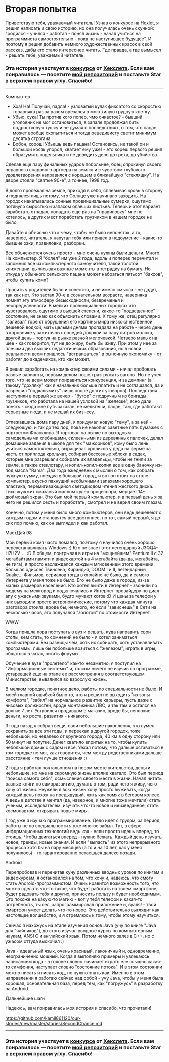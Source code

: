 # Вторая попытка

Приветствую тебя, уважаемый читатель!
Узнав о конкурсе на Hexlet, я решил написать и свою историю, но она получилась очень скучной: "родился - учился - работал - понял жизнь - начал учиться на программиста самостоятельно - пока не наступившее будущее".
И поэтому я решил добавить немного художественных красок в свой рассказ, дабы его стало интереснее читать. Где правда, а где вымысел - решать тебе, уважаемый читатель.

### Эта история участвует в [конкурсе](http://mystory.hexlet.io/) от [Хекслета](https://ru.hexlet.io/). Если вам понравилось — посетите [мой репозиторий](https://github.com/kamil861120/our-stories) и поставьте Star в верхнем правом углу. Спасибо!

---

Компьютер

- Хха! На! Получай, падла! - узловатый кулак фиксатого со скоростью товарняка раз за разом врезался в мою хилую грудную клетку.
- Убью, сука! Ты против кого попер, чмо очкастое? - бывший уголовник не мог остановиться, в запале продолжая бить подростковую тушку и не думая о последствиях, о том, что пацан может вообще скопытиться и тогда рецедивисту светит минимум десятка строгача.
- Бобон, хорош! Убьешь ведь пацана! Остановись, не такой он и большой косяк упорол, хватает ему уже! - это кореш первого решил образумить подельника и не доводить дело до греха, до убийства.

Сделав еще пару финальных ударов побольнее, боец опрокинул своего неравного спарринг-партнера на землю и с чувством глубокого удовлетворения направился с корешем в ближайшую "стекляшку". На дворе стояли "святые 90-е", а точнее, 1998 год.

Я долго пролежал на земле, приходя в себя, сплевывая кровь в сторону и поднялся лишь потому, что Солнце уже начинало заходить. На городок накатывались сонные провинциальные сумерки, ощутимо потянуло сыростью и запахом опавших листьев. Теперь и этот вариант заработать отпадал, попадать еще раз на "правиловку" мне не хотелось, а других мест поработать грузчиком в нашем городке не было.

Давайте я объясню что к чему, чтобы не было непоняток, а то, наверное, читатель, я напугал тебя или привел в недоумение - какие-то бывшие зэки, правиловки, разборки.

Все объясняется очень просто - мне очень нужны были деньги. Много. На компьютер. Я "болел" им уже 2 года, вдоль и поперек перечитал и запомнил все из компьютерного самоучителя, такой толстой книженции, выписывая важные моменты в тетрадку на бумагу. Но откуда у обычного сельского пацана может набраться пятьсот "баксов", чтобы купить комп?

Просить у родителей было и совестно, и не имело смысла - не дадут, так как нет. Кто застал 90-е в сознательном возрасте, наверняка помнят эту атмосферу безысходности, безвременья и неопределенности. В мелких провинциальных городках это чувствовалось ощутимо в высшей степени, какое-то "подвешенное" состояние, не знаю как объяснить словами. К тому же, отец регулярно "заливал" горе от обрушения его картины мира низкокачественной дешевой водкой, мать целыми днями пропадала на работе - через день в коровнике у зажиточных соседей дояркой за пару литров молока, другой день - торгуя на рынке разной мелочевкой. Четверо малых на шее - как говорится, тут не до жиру, быть бы живу. При этом у нее за плечами два высших педагогических образования, но в новой реальности всем пришлось "встраиваться" в рыночную экономику - от работяг до академиков, кто как может.

Я решил заработать на компьютер своими силами - начал пробовать разные варианты, первым делом пошел разгружать вагоны. Но не учел того, что не всем может понравиться конкуренция, и за демпинг (а такому "дохляку" как я начальник больше платить и не соглашался, да и разрешил "подкалымить" лишь после долгих уговоров). Последствия наступили в первый же вечер - "бугор" с подручным из бригады грузчиков, что работала на нашей узловой на "железке", ясно дали понять - сюда мне путь заказан, не мельтеши, пацан, там, где работают серьезные люди, и не мешай их бизнесу.

Отлежавшись дома пару дней, я придумал новую "тему", а за ней - следующую, и так до тех пор, пока не накопил заветные пять бумажек с портретом Франклина. Я торговал на рынке по выходным самодельными хлебницами, склеенными из деревянных палочек, делал домашние задания в школе для тех "мажориков", кому было лень учиться самостоятельно, выращивал кроликов у деда на ферме за часть от приплода крольчат, собирал бесхозные яблоки в садах, которые мне разрешали собирать их владельцы, чтобы не гнили за земле, а также стеклотару, и копил-копил-копил все в одну баночку из-под масла "Rama". Два года ежедневных мыслей о том, как собрать нужную сумму, поездка в большой город, и вот он стоит на столе - компьютер, вкусно пахнущий необычными запахами хорошего пластика, перемигивающийся светодиодом чтения жесткого диска. Тихо жужжит смазаный маслом кулер процессора, мерцает 14-дюймовый экран. Это был мой первый компьютер, и в первый день я за него не решился сесть и поработать, смотрел и не верил своим глазам.

Конечно, потом у меня было много компьютеров, они ведь дешевеют с каждым годом и становятся все доступнее, но тот, самый первый, я до сих пор помню, как он выглядел и как работал.

МастДай 98

Мой первый комп часто ломался, поэтому я научился очень хорошо переустанавливать Windows :) Кто не знает этот легендарный J3QQ4-H7H2V-... :D
В общем, поигрывая в игры на "мощнейшем" Pentium II с 32 мегабайтами памяти и видеокартой на 4 мегабайта (да-да, мегабайта, не гига), я просто наслаждался каждым мгновением этого времени. Большая одиссея Твинсена, Кирандия, DOOM I и II, легендарный Quake... Фильмов, сериалов тогда в онлайне не было, да и самого Интернета у меня тоже не было. Его не было даже в городе, из-за малых размеров населения. Кто хотел выйти в Интернет - звонили по модему на межгород и подключались к Интернет-провайдеру по диал-апу с ужасными звуками, будто мучают котов :D И цены за телефон у них выходили просто астрономические, потому что каждая минута разговора стоила, вроде бы, немного, но если "зависнешь" в Сети на несколько часов, это получался "золотой" по стоимости Интернет.

WWW

Когда пришла пора поступать в вуз и решать, куда направить свои стопы, кем стать, то сомнений не было - я хотел заниматься компьютерами. Без разницы чем, хоть их собирать, хоть устанавливать программы, лишь бы побольше возиться с "железом", играть в игры, общаться в чатах, читать форумы.

Обучение в вузе "пролетело" как-то незаметно, я поступил на "Информационные системы" и, толком ничего не изучив по программе, устаревшей еще на этапе ее рассмотрения в соответствующем Министерстве, вывалился во взрослую жизнь. 

В мелком городке, понятное дело, работы по специальности не было. И моей главной ошибкой было то, что я решил не выходить "из зоны комфорта", "забил" на нормальное развитие карьеры, пусть даже с низовых должностей, вроде монтажника ЛВС, и так там и остался на долгие 7 лет. Устроился продавцом в магазин, вроде бы, неплохие деньги, но роста, развития - никакого.

3 года назад я собрал вещи, свои небольшие накопления, что сумел сохранить за все эти годы, и переехал в другой городок, тоже небольшой, но недалеко от крупного города, 40 км в одну сторону или 50 минут на попутке. Денег хватило впритык на то, чтобы купить небольшой домик с садом и все. Уехал потому, что дальше оставаться в том городке не мог, как говорится, чем между родственниками дальше расстояние - тем лучше отношения :)

2 года я работал почтальоном на новом месте жительства, деньги небольшие, но мне на скромную жизнь вполне хватало. Это был период "поиска самого себя", осмысления своего места в жизни. Начал читать разные книги по саморазвитию, думать о том, ради чего я живу, чего хочу от жизни. Неужели я всю жизнь хочу просто выживать, когда каждый день похож на предыдущий, жить как хомяк в беговом колесе. А ведь в детстве я мечтал (да, наверное, и многие тоже мечтали) стать ученым, исследователем, изучать что-то новое и неизведанное, стать космонавтом, открывать новые миры.

1 год уже я изучаю программирование. Дело идет с трудом, за период работы не по специальности я уже многое забыл. Тут, в сфере информационных технологий ведь как - если просто идешь вперед, то стоишь. Чтобы двигаться вперед - нужно бежать. Каждый день изучать новое, тренды, новые знания. И если "выпасть" из этого непрерывного процесса хотя бы на пару месяцев (а то и на 10 лет, как у меня получилось) - то гарантированно остаешься далеко позади.

Android

Перепробовав и перечитав кучу различных вводных уроков по книгам и видеокурсам, я остановился на том, что хочу и, надеюсь, что смогу стать Android-программистом. Очень нравится возможность того, что можно сделать что-то такое, что будет работать на твоем смартфоне, будет радовать тебя и других, приносить пользу и будет необходимым. Это похоже на какую-то магию - вот у тебя телефон и какая-то потребность, ты сел, запрограммировал приложение и, вуаля! - твой смартфон умеет делать что-то новое.
Это действительно выглядит как настоящее волшебство, и я стремлюсь к тому, чтобы этому научиться.

Сейчас я нахожусь на этапе изучения основ Java (учу по книге "Java для "чайников"), до этого изучал вводные курсы по компьютерным наукам, ANSI C и английский язык. Потом немного залез в C++, но с ужасом оттуда выскочил :)

Java - идеальный язык, очень красивый, лаконичный и, одновременно, неограниченно мощный. Когда я выполняю примеры и увлекаюсь написанием кода - в голове словно начинает играть еле слышно какая-то симфония, наступает словно "состояние потока". И в этом состоянии можно писать и писать код, но нужно знать как. Именно в этом направлении я работаю сейчас над собой - учу Java, чтобы у меня была хорошая, основательная база, перед тем, как "погружусь" в разработку на Android.

Дальнейшие шаги

Надеюсь, вам понравилась моя история и спасибо, что прочитали!

https://github.com/kamil861120/our-stories/new/master/stories/SecondChance.md

---

### Эта история участвует в [конкурсе](http://mystory.hexlet.io/) от [Хекслета](https://ru.hexlet.io/). Если вам понравилось — посетите [мой репозиторий](https://github.com/Hexlet/our-stories) и поставьте Star в верхнем правом углу. Спасибо!
